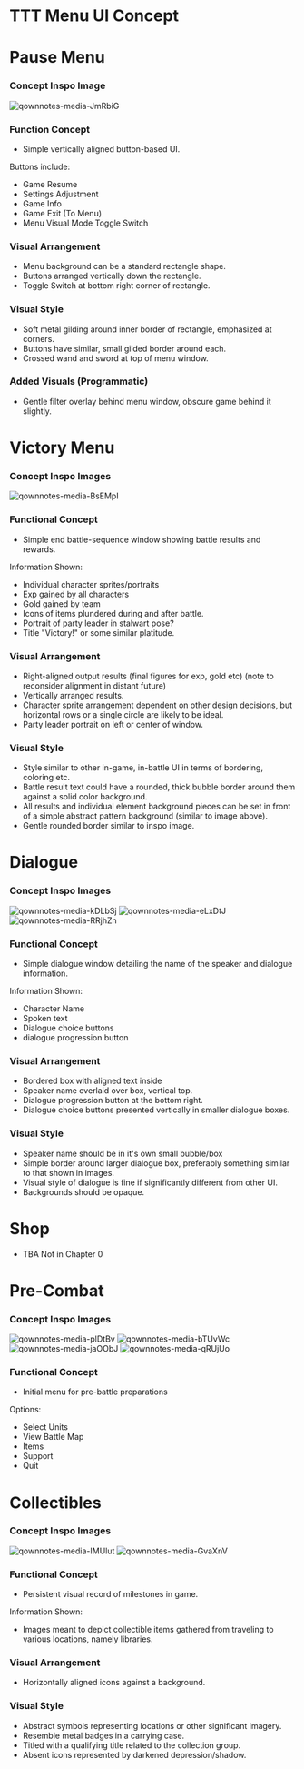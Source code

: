 TTT Menu UI Concept
===================

# Pause Menu

### Concept Inspo Image 
![qownnotes-media-JmRbiG](./qownnotes-media-JmRbiG.png)


### Function Concept

- Simple vertically aligned button-based UI.

Buttons include:
- Game Resume
- Settings Adjustment
- Game Info
- Game Exit (To Menu)
- Menu Visual Mode Toggle Switch

### Visual Arrangement

- Menu background can be a standard rectangle shape.
- Buttons arranged vertically down the rectangle.
- Toggle Switch at bottom right corner of rectangle.

### Visual Style

- Soft metal gilding around inner border of rectangle, emphasized at corners.
- Buttons have similar, small gilded border around each.
- Crossed wand and sword at top of menu window.


### Added Visuals (Programmatic)

- Gentle filter overlay behind menu window, obscure game behind it slightly.



# Victory Menu

### Concept Inspo Images
![qownnotes-media-BsEMpI](./qownnotes-media-BsEMpI.png)

### Functional Concept

- Simple end battle-sequence window showing battle results and rewards.

Information Shown:
- Individual character sprites/portraits
- Exp gained by all characters
- Gold gained by team
- Icons of items plundered during and after battle.
- Portrait of party leader in stalwart pose?
- Title "Victory!" or some similar platitude.

### Visual Arrangement

- Right-aligned output results (final figures for exp, gold etc) (note to reconsider alignment in distant future)
- Vertically arranged results.
- Character sprite arrangement dependent on other design decisions, but horizontal rows or a single circle are likely to be ideal.
- Party leader portrait on left or center of window.

### Visual Style

- Style similar to other in-game, in-battle UI in terms of bordering, coloring etc.
- Battle result text could have a rounded, thick bubble border around them against a solid color background.
- All results and individual element background pieces can be set in front of a simple abstract pattern background (similar to image above).
- Gentle rounded border similar to inspo image.

# Dialogue

### Concept Inspo Images
![qownnotes-media-kDLbSj](./qownnotes-media-kDLbSj.png)
![qownnotes-media-eLxDtJ](./qownnotes-media-eLxDtJ.png)
![qownnotes-media-RRjhZn](./qownnotes-media-RRjhZn.png)

### Functional Concept

- Simple dialogue window detailing the name of the speaker and dialogue information.

Information Shown:
- Character Name
- Spoken text
- Dialogue choice buttons
- dialogue progression button

### Visual Arrangement

- Bordered box with aligned text inside
- Speaker name overlaid over box, vertical top.
- Dialogue progression button at the bottom right.
- Dialogue choice buttons presented vertically in smaller dialogue boxes.

### Visual Style

- Speaker name should be in it's own small bubble/box
- Simple border around larger dialogue box, preferably something similar to that shown in images.
- Visual style of dialogue is fine if significantly different from other UI.
- Backgrounds should be opaque.

# Shop

- TBA Not in Chapter 0

# Pre-Combat

### Concept Inspo Images
![qownnotes-media-plDtBv](./qownnotes-media-plDtBv.png)
![qownnotes-media-bTUvWc](./qownnotes-media-bTUvWc.png)
![qownnotes-media-jaOObJ](./qownnotes-media-jaOObJ.png)
![qownnotes-media-qRUjUo](./qownnotes-media-qRUjUo.png)

### Functional Concept

- Initial menu for pre-battle preparations

Options:
- Select Units
- View Battle Map
- Items
- Support
- Quit

# Collectibles

### Concept Inspo Images
![qownnotes-media-IMUlut](./qownnotes-media-IMUlut.png)
![qownnotes-media-GvaXnV](./qownnotes-media-GvaXnV.png)

### Functional Concept

- Persistent visual record of milestones in game.

Information Shown:
- Images meant to depict collectible items gathered from traveling to various locations, namely libraries.

### Visual Arrangement

- Horizontally aligned icons against a background.

### Visual Style

- Abstract symbols representing locations or other significant imagery.
- Resemble metal badges in a carrying case.
- Titled with a qualifying title related to the collection group.
- Absent icons represented by darkened depression/shadow.




